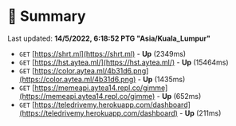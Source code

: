 # 📖 Summary
Last updated: **14/5/2022, 6:18:52 PTG "Asia/Kuala_Lumpur"**

- `GET` [https://shrt.ml](https://shrt.ml) - **Up** (2349ms)
- `GET` [https://hst.aytea.ml/](https://hst.aytea.ml/) - **Up** (15464ms)
- `GET` [https://color.aytea.ml/4b31d6.png](https://color.aytea.ml/4b31d6.png) - **Up** (1435ms)
- `GET` [https://memeapi.aytea14.repl.co/gimme](https://memeapi.aytea14.repl.co/gimme) - **Up** (652ms)
- `GET` [https://teledrivemy.herokuapp.com/dashboard](https://teledrivemy.herokuapp.com/dashboard) - **Up** (211ms)
